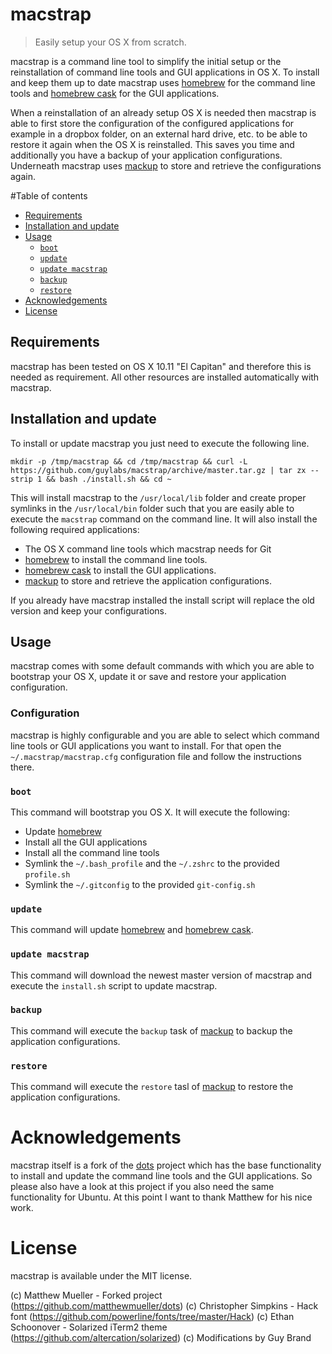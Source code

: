 # macstrap

> Easily setup your OS X from scratch.

macstrap is a command line tool to simplify the initial setup or the reinstallation of command line tools and GUI 
applications in OS X. To install and keep them up to date macstrap uses [homebrew](http://brew.sh) for the command 
line tools and [homebrew cask](http://caskroom.io) for the GUI applications.

When a reinstallation of an already setup OS X is needed then macstrap is able to first store the configuration of the
configured applications for example in a dropbox folder, on an external hard drive, etc. to be able to restore it
again when the OS X is reinstalled. This saves you time and additionally you have a backup of your application configurations.
Underneath macstrap uses [mackup](https://github.com/lra/mackup) to store and retrieve the configurations again.

#Table of contents

- [Requirements](#requirements)
- [Installation and update](#installation-and-update)
- [Usage](#usage)
    - [`boot`](#boot)
    - [`update`](#update)
    - [`update macstrap`](#update-macstrap)
    - [`backup`](#backup)
    - [`restore`](#restore)
- [Acknowledgements](#acknowledgements)
- [License](#license)

## Requirements

macstrap has been tested on OS X 10.11 "El Capitan" and therefore this is needed as requirement. All other resources are
installed automatically with macstrap.

## Installation and update

To install or update macstrap you just need to execute the following line.

```
mkdir -p /tmp/macstrap && cd /tmp/macstrap && curl -L https://github.com/guylabs/macstrap/archive/master.tar.gz | tar zx --strip 1 && bash ./install.sh && cd ~
```
This will install macstrap to the `/usr/local/lib` folder and create proper symlinks in the `/usr/local/bin` folder such 
that you are easily able to execute the `macstrap` command on the command line. It will also install the following required
applications:

* The OS X command line tools which macstrap needs for Git
* [homebrew](http://brew.sh) to install the command line tools.
* [homebrew cask](http://caskroom.io) to install the GUI applications.
* [mackup](https://github.com/lra/mackup) to store and retrieve the application configurations.

If you already have macstrap installed the install script will replace the old version and keep your configurations.
 
## Usage

macstrap comes with some default commands with which you are able to bootstrap your OS X, update it or save and restore
your application configuration.

### Configuration

macstrap is highly configurable and you are able to select which command line tools or GUI applications you want to install.
For that open the `~/.macstrap/macstrap.cfg` configuration file and follow the instructions there.

### `boot`

This command will bootstrap you OS X. It will execute the following:

* Update [homebrew](http://brew.sh)
* Install all the GUI applications
* Install all the command line tools
* Symlink the `~/.bash_profile` and the `~/.zshrc` to the provided `profile.sh`
* Symlink the `~/.gitconfig` to the provided `git-config.sh`

### `update`

This command will update [homebrew](http://brew.sh) and [homebrew cask](http://caskroom.io).

### `update macstrap`

This command will download the newest master version of macstrap and execute the `install.sh` script to update macstrap.

### `backup`

This command will execute the `backup` task of [mackup](https://github.com/lra/mackup) to backup the application configurations.

### `restore`

This command will execute the `restore` tasl of [mackup](https://github.com/lra/mackup) to restore the application configurations.

# Acknowledgements

macstrap itself is a fork of the [dots](https://github.com/matthewmueller/dots) project which has the base functionality
to install and update the command line tools and the GUI applications. So please also have a look at this project if you
also need the same functionality for Ubuntu. At this point I want to thank Matthew for his nice work.

# License

macstrap is available under the MIT license.

(c) Matthew Mueller - Forked project (https://github.com/matthewmueller/dots)
(c) Christopher Simpkins - Hack font (https://github.com/powerline/fonts/tree/master/Hack)
(c) Ethan Schoonover - Solarized iTerm2 theme (https://github.com/altercation/solarized)
(c) Modifications by Guy Brand

